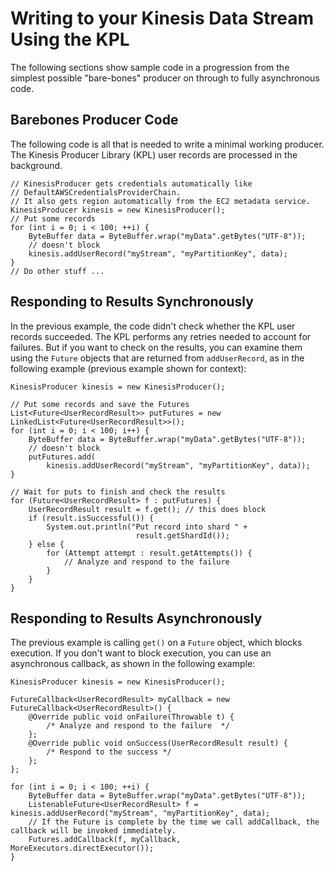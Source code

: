 # Writing to your Kinesis Data Stream Using the KPL<a name="kinesis-kpl-writing"></a>

The following sections show sample code in a progression from the simplest possible "bare\-bones" producer on through to fully asynchronous code\.

## Barebones Producer Code<a name="kinesis-kpl-writing-code"></a>

The following code is all that is needed to write a minimal working producer\. The Kinesis Producer Library \(KPL\) user records are processed in the background\.

```
// KinesisProducer gets credentials automatically like 
// DefaultAWSCredentialsProviderChain. 
// It also gets region automatically from the EC2 metadata service. 
KinesisProducer kinesis = new KinesisProducer();  
// Put some records 
for (int i = 0; i < 100; ++i) {
    ByteBuffer data = ByteBuffer.wrap("myData".getBytes("UTF-8"));
    // doesn't block       
    kinesis.addUserRecord("myStream", "myPartitionKey", data); 
}  
// Do other stuff ...
```

## Responding to Results Synchronously<a name="kinesis-kpl-writing-synchronous"></a>

In the previous example, the code didn't check whether the KPL user records succeeded\. The KPL performs any retries needed to account for failures\. But if you want to check on the results, you can examine them using the `Future` objects that are returned from `addUserRecord`, as in the following example \(previous example shown for context\):

```
KinesisProducer kinesis = new KinesisProducer();  

// Put some records and save the Futures 
List<Future<UserRecordResult>> putFutures = new LinkedList<Future<UserRecordResult>>(); 
for (int i = 0; i < 100; i++) {
    ByteBuffer data = ByteBuffer.wrap("myData".getBytes("UTF-8"));
    // doesn't block 
    putFutures.add(
        kinesis.addUserRecord("myStream", "myPartitionKey", data)); 
}  

// Wait for puts to finish and check the results 
for (Future<UserRecordResult> f : putFutures) {
    UserRecordResult result = f.get(); // this does block     
    if (result.isSuccessful()) {         
        System.out.println("Put record into shard " + 
                            result.getShardId());     
    } else {
        for (Attempt attempt : result.getAttempts()) {
            // Analyze and respond to the failure         
        }
    }
}
```

## Responding to Results Asynchronously<a name="kinesis-kpl-writing-asynchronous"></a>

The previous example is calling `get()` on a `Future` object, which blocks execution\. If you don't want to block execution, you can use an asynchronous callback, as shown in the following example:

```
KinesisProducer kinesis = new KinesisProducer();

FutureCallback<UserRecordResult> myCallback = new FutureCallback<UserRecordResult>() {     
    @Override public void onFailure(Throwable t) {
        /* Analyze and respond to the failure  */ 
    };     
    @Override public void onSuccess(UserRecordResult result) { 
        /* Respond to the success */ 
    };
};

for (int i = 0; i < 100; ++i) {
    ByteBuffer data = ByteBuffer.wrap("myData".getBytes("UTF-8"));      
    ListenableFuture<UserRecordResult> f = kinesis.addUserRecord("myStream", "myPartitionKey", data);     
    // If the Future is complete by the time we call addCallback, the callback will be invoked immediately.
    Futures.addCallback(f, myCallback, MoreExecutors.directExecutor()); 
}
```
